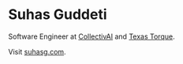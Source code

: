 # Suhas Guddeti

Software Engineer at [CollectivAI](https://collectivai.com/) and [Texas Torque](https://github.com/texastorque).

Visit [suhasg.com](https://www.suhasg.com/).
